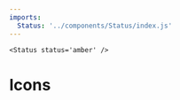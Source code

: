 ```yaml
---
imports:
  Status: '../components/Status/index.js'
---
```

```render html
<Status status='amber' />
```
# Icons
